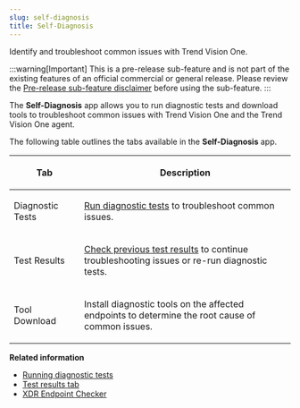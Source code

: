 ```yaml
---
slug: self-diagnosis
title: Self-Diagnosis
---
```


Identify and troubleshoot common issues with Trend Vision One.

:::warning[Important]
This is a pre-release sub-feature and is not part of the existing features of an official commercial or general release. Please review the [Pre-release sub-feature disclaimer](pre-release-sub-feature-disclaimer.md) before using the sub-feature.
:::

The **Self-Diagnosis** app allows you to run diagnostic tests and download tools to troubleshoot common issues with Trend Vision One and the Trend Vision One agent.

The following table outlines the tabs available in the **Self-Diagnosis** app.

<table>
<colgroup>
<col style="width: 25%" />
<col style="width: 75%" />
</colgroup>
<thead>
<tr>
<th><p>Tab</p></th>
<th><p>Description</p></th>
</tr>
</thead>
<tbody>
<tr>
<td><p>Diagnostic Tests</p></td>
<td><p><a href="trend-vision-one-running-diagnostic-tests">Run diagnostic tests</a> to troubleshoot common issues.</p></td>
</tr>
<tr>
<td><p>Test Results</p></td>
<td><p><a href="trend-vision-one-test-results-tab">Check previous test results</a> to continue troubleshooting issues or re-run diagnostic tests.</p></td>
</tr>
<tr>
<td><p>Tool Download</p></td>
<td><p>Install diagnostic tools on the affected endpoints to determine the root cause of common issues.</p></td>
</tr>
</tbody>
</table>

**Related information**

- [Running diagnostic tests](running-diagnostic-tests.md "Run automated tests to identify possible causes for common issues with Trend Vision One.")
- [Test results tab](test-results-tab.md "View the results of diagnostic tests and find solutions to resolve any issues with Trend Vision One.")
- [XDR Endpoint Checker](xdr-endpoint-checker.md "Learn about the available methods to use the XDR Endpoint Checker tool.")
